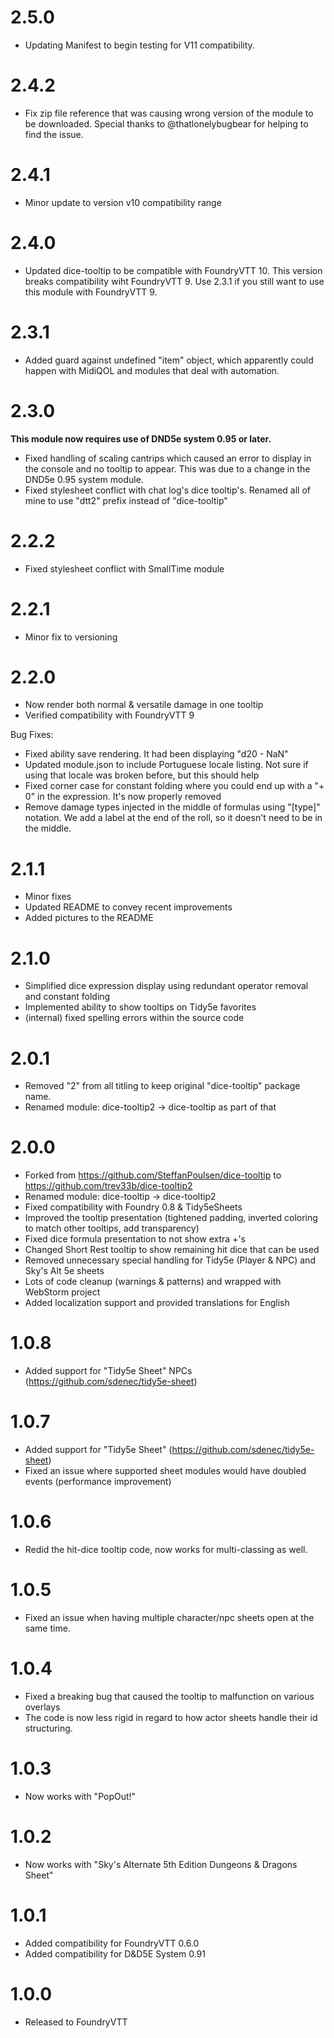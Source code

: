# 2.5.0
* Updating Manifest to begin testing for V11 compatibility.

# 2.4.2
* Fix zip file reference that was causing wrong version of the module to be downloaded.  Special thanks to @thatlonelybugbear for helping to find the issue.

# 2.4.1
* Minor update to version v10 compatibility range

# 2.4.0
* Updated dice-tooltip to be compatible with FoundryVTT 10.  This version breaks compatibility wiht FoundryVTT 9.  Use 2.3.1 if you still want to use this module with FoundryVTT 9.   

# 2.3.1
* Added guard against undefined "item" object, which apparently could happen with MidiQOL and modules that deal with automation.

# 2.3.0
**This module now requires use of DND5e system 0.95 or later.**
* Fixed handling of scaling cantrips which caused an error to display in the console and no tooltip to appear.  This was due to a change in the DND5e 0.95 system module.
* Fixed stylesheet conflict with chat log's dice tooltip's.  Renamed all of mine to use "dtt2" prefix instead of "dice-tooltip"

# 2.2.2
* Fixed stylesheet conflict with SmallTime module

# 2.2.1
* Minor fix to versioning

# 2.2.0
* Now render both normal & versatile damage in one tooltip
* Verified compatibility with FoundryVTT 9

Bug Fixes:
* Fixed ability save rendering.  It had been displaying "d20 - NaN"
* Updated module.json to include Portuguese locale listing.  Not sure if using that locale was broken before, but this should help
* Fixed corner case for constant folding where you could end up with a "+ 0" in the expression. It's now properly removed
* Remove damage types injected in the middle of formulas using "[type]" notation.  We add a label at the end of the roll, so it doesn't need to be in the middle.

# 2.1.1
* Minor fixes
* Updated README to convey recent improvements
* Added pictures to the README

# 2.1.0
* Simplified dice expression display using redundant operator removal and constant folding
* Implemented ability to show tooltips on Tidy5e favorites
* (internal) fixed spelling errors within the source code

# 2.0.1

* Removed "2" from all titling to keep original "dice-tooltip" package name.
* Renamed module: dice-tooltip2 -> dice-tooltip as part of that

# 2.0.0

* Forked from https://github.com/SteffanPoulsen/dice-tooltip to https://github.com/trev33b/dice-tooltip2
* Renamed module: dice-tooltip -> dice-tooltip2
* Fixed compatibility with Foundry 0.8 & Tidy5eSheets
* Improved the tooltip presentation (tightened padding, inverted coloring to match other tooltips, add transparency)
* Fixed dice formula presentation to not show extra +'s
* Changed Short Rest tooltip to show remaining hit dice that can be used
* Removed unnecessary special handling for Tidy5e (Player & NPC) and Sky's Alt 5e sheets
* Lots of code cleanup (warnings & patterns) and wrapped with WebStorm project
* Added localization support and provided translations for English

# 1.0.8

* Added support for "Tidy5e Sheet" NPCs (https://github.com/sdenec/tidy5e-sheet)

# 1.0.7

* Added support for "Tidy5e Sheet" (https://github.com/sdenec/tidy5e-sheet)
* Fixed an issue where supported sheet modules would have doubled events (performance improvement)

# 1.0.6

* Redid the hit-dice tooltip code, now works for multi-classing as well.

# 1.0.5

* Fixed an issue when having multiple character/npc sheets open at the same time.

# 1.0.4

* Fixed a breaking bug that caused the tooltip to malfunction on various overlays
* The code is now less rigid in regard to how actor sheets handle their id structuring.

# 1.0.3

* Now works with "PopOut!"

# 1.0.2

* Now works with "Sky's Alternate 5th Edition Dungeons & Dragons Sheet"

# 1.0.1

* Added compatibility for FoundryVTT 0.6.0
* Added compatibility for D&D5E System 0.91

# 1.0.0

* Released to FoundryVTT
